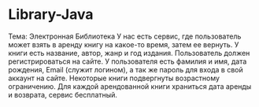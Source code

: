 # Library-Java
Тема: Электронная Библиотека
У нас есть сервис, где пользователь может взять в аренду книгу на какое-то время, затем ее вернуть. 
У книги есть название, автор, жанр и год издания. Пользователь должен регистрироваться на сайте. 
У пользователя есть фамилия и имя, дата рождения, Email (служит логином), а так же пароль для входа в свой аккаунт на сайте. 
Некоторые книги подвергнуты возрастному ограничению. Для каждой арендованной книги храниться дата аренды и возврата, сервис бесплатный.
